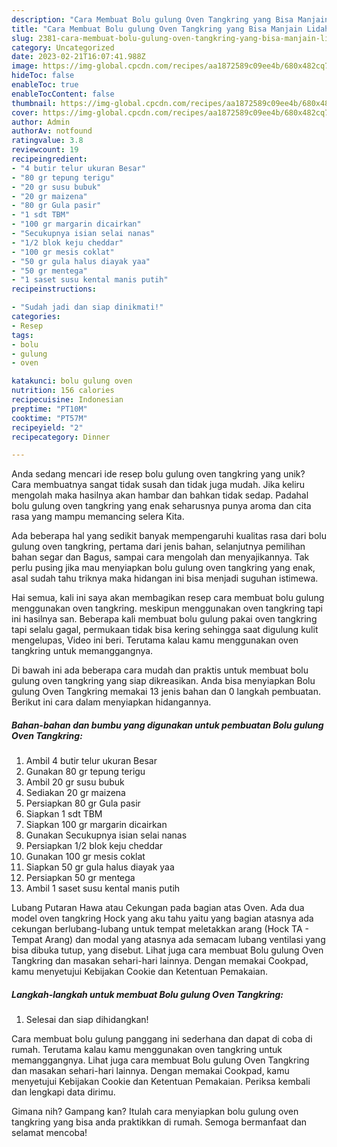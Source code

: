 ```yaml
---
description: "Cara Membuat Bolu gulung Oven Tangkring yang Bisa Manjain Lidah"
title: "Cara Membuat Bolu gulung Oven Tangkring yang Bisa Manjain Lidah"
slug: 2381-cara-membuat-bolu-gulung-oven-tangkring-yang-bisa-manjain-lidah
category: Uncategorized
date: 2023-02-21T16:07:41.988Z
image: https://img-global.cpcdn.com/recipes/aa1872589c09ee4b/680x482cq70/bolu-gulung-oven-tangkring-foto-resep-utama.jpg
hideToc: false
enableToc: true
enableTocContent: false
thumbnail: https://img-global.cpcdn.com/recipes/aa1872589c09ee4b/680x482cq70/bolu-gulung-oven-tangkring-foto-resep-utama.jpg
cover: https://img-global.cpcdn.com/recipes/aa1872589c09ee4b/680x482cq70/bolu-gulung-oven-tangkring-foto-resep-utama.jpg
author: Admin
authorAv: notfound
ratingvalue: 3.8
reviewcount: 19
recipeingredient:
- "4 butir telur ukuran Besar"
- "80 gr tepung terigu"
- "20 gr susu bubuk"
- "20 gr maizena"
- "80 gr Gula pasir"
- "1 sdt TBM"
- "100 gr margarin dicairkan"
- "Secukupnya isian selai nanas"
- "1/2 blok keju cheddar"
- "100 gr mesis coklat"
- "50 gr gula halus diayak yaa"
- "50 gr mentega"
- "1 saset susu kental manis putih"
recipeinstructions:

- "Sudah jadi dan siap dinikmati!"
categories:
- Resep
tags:
- bolu
- gulung
- oven

katakunci: bolu gulung oven 
nutrition: 156 calories
recipecuisine: Indonesian
preptime: "PT10M"
cooktime: "PT57M"
recipeyield: "2"
recipecategory: Dinner

---
```





Anda sedang mencari ide resep bolu gulung oven tangkring yang unik? Cara membuatnya sangat tidak susah dan tidak juga mudah. Jika keliru mengolah maka hasilnya akan hambar dan bahkan tidak sedap. Padahal bolu gulung oven tangkring yang enak seharusnya punya aroma dan cita rasa yang mampu memancing selera Kita.





Ada beberapa hal yang sedikit banyak mempengaruhi kualitas rasa dari bolu gulung oven tangkring, pertama dari jenis bahan, selanjutnya pemilihan bahan segar dan Bagus, sampai cara mengolah dan menyajikannya. Tak perlu pusing jika mau menyiapkan bolu gulung oven tangkring yang enak,      asal sudah tahu triknya maka hidangan ini bisa menjadi suguhan istimewa.














Hai semua, kali ini saya akan membagikan resep cara membuat bolu gulung menggunakan oven tangkring. meskipun menggunakan oven tangkring tapi ini hasilnya san. Beberapa kali membuat bolu gulung pakai oven tangkring tapi selalu gagal, permukaan tidak bisa kering sehingga saat digulung kulit mengelupas, Video ini beri. Terutama kalau kamu menggunakan oven tangkring untuk memanggangnya.






Di bawah ini ada beberapa cara mudah dan praktis untuk membuat bolu gulung oven tangkring yang siap dikreasikan. Anda bisa menyiapkan Bolu gulung Oven Tangkring memakai 13 jenis bahan dan 0 langkah pembuatan. Berikut ini cara dalam menyiapkan hidangannya.

<!--inarticleads1-->

##### Bahan-bahan dan bumbu yang digunakan untuk pembuatan Bolu gulung Oven Tangkring:

1. Ambil 4 butir telur ukuran Besar
1. Gunakan 80 gr tepung terigu
1. Ambil 20 gr susu bubuk
1. Sediakan 20 gr maizena
1. Persiapkan 80 gr Gula pasir
1. Siapkan 1 sdt TBM
1. Siapkan 100 gr margarin dicairkan
1. Gunakan Secukupnya isian selai nanas
1. Persiapkan 1/2 blok keju cheddar
1. Gunakan 100 gr mesis coklat
1. Siapkan 50 gr gula halus diayak yaa
1. Persiapkan 50 gr mentega
1. Ambil 1 saset susu kental manis putih


Lubang Putaran Hawa atau Cekungan pada bagian atas Oven. Ada dua model oven tangkring Hock yang aku tahu yaitu yang bagian atasnya ada cekungan berlubang-lubang untuk tempat meletakkan arang (Hock TA - Tempat Arang) dan modal yang atasnya ada semacam lubang ventilasi yang bisa dibuka tutup, yang disebut. Lihat juga cara membuat Bolu gulung Oven Tangkring dan masakan sehari-hari lainnya. Dengan memakai Cookpad, kamu menyetujui Kebijakan Cookie dan Ketentuan Pemakaian. 

<!--inarticleads2-->

##### Langkah-langkah untuk membuat Bolu gulung Oven Tangkring:


1. Selesai dan siap dihidangkan!

Cara membuat bolu gulung panggang ini sederhana dan dapat di coba di rumah. Terutama kalau kamu menggunakan oven tangkring untuk memanggangnya. Lihat juga cara membuat Bolu gulung Oven Tangkring dan masakan sehari-hari lainnya. Dengan memakai Cookpad, kamu menyetujui Kebijakan Cookie dan Ketentuan Pemakaian. Periksa kembali dan lengkapi data dirimu. 

Gimana nih? Gampang kan? Itulah cara menyiapkan bolu gulung oven tangkring yang bisa anda praktikkan di rumah. Semoga bermanfaat dan selamat mencoba!
